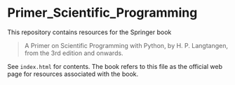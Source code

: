 # Primer_Scientific_Programming

This repository contains resources for the Springer book

> A Primer on Scientific Programming with Python, by H. P. Langtangen,
> from the 3rd edition and onwards.

See `index.html` for contents. The book refers to this file as the
official web page for resources associated with the book.
